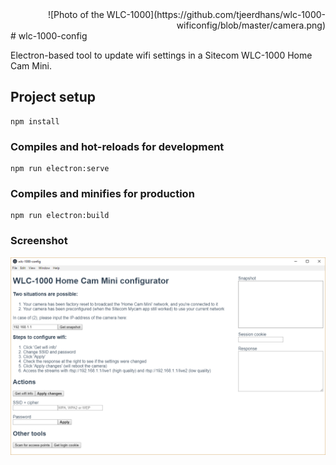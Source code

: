 <div align="right">
![Photo of the WLC-1000](https://github.com/tjeerdhans/wlc-1000-wificonfig/blob/master/camera.png)
</div>
# wlc-1000-config

Electron-based tool to update wifi settings in a Sitecom WLC-1000 Home Cam Mini.

## Project setup
```
npm install
```

### Compiles and hot-reloads for development
```
npm run electron:serve
```

### Compiles and minifies for production
```
npm run electron:build
```
### Screenshot
![Screenshot](https://github.com/tjeerdhans/wlc-1000-wificonfig/blob/master/2019-08-02%2018_42_29-wlc-1000-config.png)

